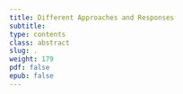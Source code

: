 ```yaml
---
title: Different Approaches and Responses
subtitle:
type: contents
class: abstract
slug: .
weight: 179
pdf: false
epub: false
---
```


